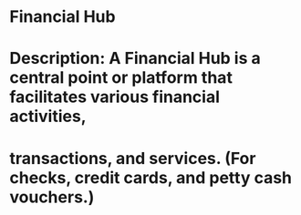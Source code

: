 # Financial Hub
# Description: A Financial Hub is a central point or platform that facilitates various financial activities,
# transactions, and services. (For checks, credit cards, and petty cash vouchers.)